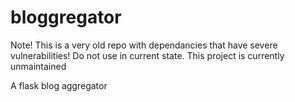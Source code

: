 # bloggregator

Note!  This is a very old repo with dependancies that have severe vulnerabilities!  Do not use in current state.  This project is currently unmaintained

A flask blog aggregator

